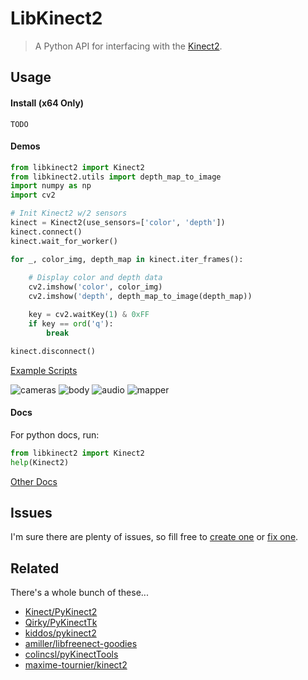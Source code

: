 # LibKinect2

> A Python API for interfacing with the [Kinect2](https://www.amazon.com/Xbox-One-Kinect-Sensor/dp/B00INAX3Q2/).

## Usage

#### Install (x64 Only)
`TODO`

#### Demos

```python
from libkinect2 import Kinect2
from libkinect2.utils import depth_map_to_image
import numpy as np
import cv2

# Init Kinect2 w/2 sensors
kinect = Kinect2(use_sensors=['color', 'depth'])
kinect.connect()
kinect.wait_for_worker()

for _, color_img, depth_map in kinect.iter_frames():
    
    # Display color and depth data
    cv2.imshow('color', color_img)
    cv2.imshow('depth', depth_map_to_image(depth_map))

    key = cv2.waitKey(1) & 0xFF
    if key == ord('q'):
        break

kinect.disconnect()
```

[Example Scripts](https://github.com/sshh12/LibKinect2/tree/master/examples)

![cameras](https://user-images.githubusercontent.com/6625384/59576903-088db480-9087-11e9-96f6-251240d25f0c.gif)
![body](https://user-images.githubusercontent.com/6625384/59576877-e8f68c00-9086-11e9-826b-eceb6eb80573.gif)
![audio](https://user-images.githubusercontent.com/6625384/59576951-3672f900-9087-11e9-9c4d-aeebc676a500.gif)
![mapper](https://user-images.githubusercontent.com/6625384/59576934-222efc00-9087-11e9-94cd-01e9cd634722.gif)

#### Docs

For python docs, run:
```python
from libkinect2 import Kinect2
help(Kinect2)
```

[Other Docs](https://github.com/sshh12/LibKinect2/tree/master/Kinect2-API)

## Issues

I'm sure there are plenty of issues, so fill free to [create one](https://github.com/sshh12/LibKinect2/issues)
or [fix one](https://github.com/sshh12/LibKinect2/pulls).

## Related

There's a whole bunch of these...

* [Kinect/PyKinect2](https://github.com/Kinect/PyKinect2)
* [Qirky/PyKinectTk](https://github.com/Qirky/PyKinectTk)
* [kiddos/pykinect2](https://github.com/kiddos/pykinect2)
* [amiller/libfreenect-goodies](https://github.com/amiller/libfreenect-goodies)
* [colincsl/pyKinectTools](https://github.com/colincsl/pyKinectTools)
* [maxime-tournier/kinect2](https://github.com/maxime-tournier/kinect2)
